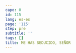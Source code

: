 ```yaml
---
capo: 0
id: 115
lang: es-es
page: '115'
step: pre
subtitle: ''
tags: []
title: ME HAS SEDUCIDO, SEÑOR
---
```

